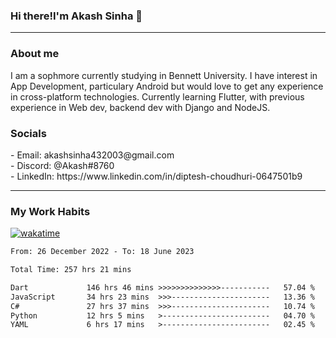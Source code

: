 <h3>Hi there!I'm Akash Sinha 👋</h3>

--- 

<h3>About me</h3>
I am a sophmore currently studying in Bennett University. I have interest in App Development, particulary Android but would love to get any experience in cross-platform technologies. Currently learning Flutter, with previous experience in Web dev, backend dev with Django and NodeJS.

<h3>Socials</h3>
 - Email: akashsinha432003@gmail.com<br>
 - Discord: @Akash#8760<br>
 - LinkedIn: https://www.linkedin.com/in/diptesh-choudhuri-0647501b9<br>


---

<h3>My Work Habits</h3>

[![wakatime](https://wakatime.com/badge/user/938b2951-49cf-4810-9b9e-c17cde3d3343.svg)](https://wakatime.com/@938b2951-49cf-4810-9b9e-c17cde3d3343)

<!--START_SECTION:waka-->

```txt
From: 26 December 2022 - To: 18 June 2023

Total Time: 257 hrs 21 mins

Dart             146 hrs 46 mins >>>>>>>>>>>>>>-----------   57.04 %
JavaScript       34 hrs 23 mins  >>>----------------------   13.36 %
C#               27 hrs 37 mins  >>>----------------------   10.74 %
Python           12 hrs 5 mins   >------------------------   04.70 %
YAML             6 hrs 17 mins   >------------------------   02.45 %
```

<!--END_SECTION:waka-->

